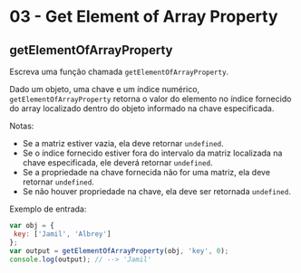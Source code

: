 # 03 - Get Element of Array Property

## getElementOfArrayProperty

Escreva uma função chamada `getElementOfArrayProperty`.

Dado um objeto, uma chave e um índice numérico, `getElementOfArrayProperty` retorna o valor do elemento no índice fornecido do array localizado dentro do objeto informado na chave especificada.

Notas:

* Se a matriz estiver vazia, ela deve retornar `undefined`.
* Se o índice fornecido estiver fora do intervalo da matriz localizada na chave especificada, ele deverá retornar `undefined`.
* Se a propriedade na chave fornecida não for uma matriz, ela deve retornar `undefined`.
* Se não houver propriedade na chave, ela deve ser retornada `undefined`.

Exemplo de entrada:

```javascript
var obj = {
 key: ['Jamil', 'Albrey']
};
var output = getElementOfArrayProperty(obj, 'key', 0);
console.log(output); // --> 'Jamil'
```

